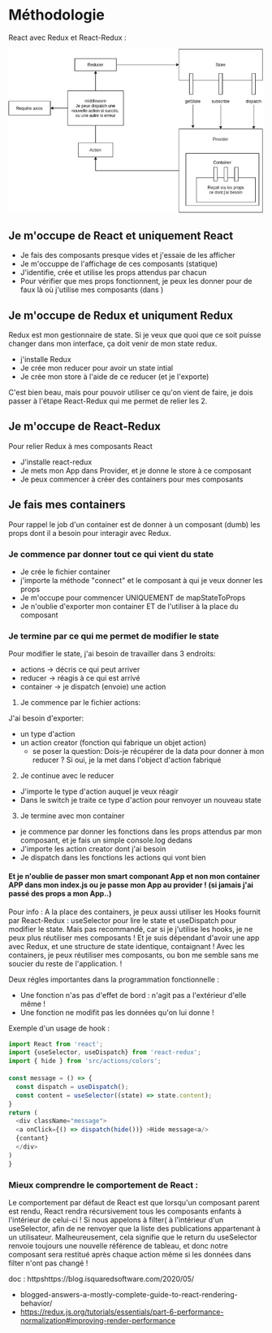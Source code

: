 # Méthodologie

React avec Redux et React-Redux :

![](Final%20react-redux.jpg)


## Je m'occupe de React et uniquement React

* Je fais des composants presque vides et j'essaie de les afficher
* Je m'occuppe de l'affichage de ces composants (statique)
* J'identifie, crée et utilise les props attendus par chacun
* Pour vérifier que mes props fonctionnent, je peux les donner pour de faux là où j'utilise mes composants (dans <App />)

## Je m'occupe de Redux et uniqument Redux

Redux est mon gestionnaire de state. Si je veux que quoi que ce soit puisse changer dans mon interface, ça doit venir de mon state redux.

* j'installe Redux
* Je crée mon reducer pour avoir un state intial
* Je crée mon store à l'aide de ce reducer (et je l'exporte)

C'est bien beau, mais pour pouvoir utiliser ce qu'on vient de faire, je dois passer à l'étape React-Redux qui me permet de relier les 2.

## Je m'occupe de React-Redux

Pour relier Redux à mes composants React

* J'installe react-redux
* Je mets mon App dans Provider, et je donne le store à ce composant
* Je peux commencer à créer des containers pour mes composants

## Je fais mes containers

Pour rappel le job d'un container est de donner à un composant (dumb) les props dont il a besoin pour interagir avec Redux.

### Je commence par donner tout ce qui vient du state

  * Je crée le fichier container
  * j'importe la méthode "connect" et le composant à qui je veux donner les props
  * Je m'occupe pour commencer UNIQUEMENT de mapStateToProps
  * Je n'oublie d'exporter mon container ET de l'utiliser à la place du composant

### Je termine par ce qui me permet de modifier le state

Pour modifier le state, j'ai besoin de travailler dans 3 endroits:

* actions -> décris ce qui peut arriver
* reducer -> réagis à ce qui est arrivé
* container -> je dispatch (envoie) une action

1. Je commence par le fichier actions:

J'ai besoin d'exporter:

* un type d'action
* un action creator (fonction qui fabrique un objet action)
  * se poser la question: Dois-je récupérer de la data pour donner à mon reducer ? Si oui, je la met dans l'object d'action fabriqué

2. Je continue avec le reducer

* J'importe le type d'action auquel je veux réagir
* Dans le switch je traite ce type d'action pour renvoyer un nouveau state

3. Je termine avec mon container

* je commence par donner les fonctions dans les props attendus par mon composant, et je fais un simple console.log dedans
* J'importe les action creator dont j'ai besoin
* Je dispatch dans les fonctions les actions qui vont bien


#### Et je n'oublie de passer mon smart componant App et non mon container APP dans mon index.js ou je passe mon App au provider ! (si jamais j'ai passé des props a mon App..)

Pour info :
A la place des containers, je peux aussi utiliser les Hooks fournit par React-Redux : useSelector pour lire le state et useDispatch pour modifier le state.
Mais pas recommandé, car si je j'utilise les hooks, je ne peux plus réutiliser mes composants !
Et je suis dépendant d'avoir une app avec Redux, et une structure de state identique, contaignant !
Avec les containers, je peux réutiliser mes composants, ou bon me semble sans me soucier du reste de l'application. !

Deux régles importantes dans la programmation fonctionnelle :
* Une fonction n'as pas d'effet de bord : n'agit pas a l'extérieur d'elle même !
* Une fonction ne modifit pas les données qu'on lui donne !

Exemple d'un usage de hook :

```javascript
import React from 'react';
import {useSelector, useDispatch} from 'react-redux';
import { hide } from 'src/actions/colors';

const message = () => {
  const dispatch = useDispatch();
  const content = useSelector((state) => state.content);
}
return (
  <div className="message">
  <a onClick={() => dispatch(hide())} >Hide message<a/>
  {contant}
  </div>
)
}

```


### Mieux comprendre le comportement de React :

Le comportement par défaut de React est que lorsqu'un composant parent est rendu, React rendra récursivement tous les composants enfants à l'intérieur de celui-ci ! 
Si nous appelons à filter(  à l'intérieur d'un useSelector, afin de ne renvoyer que la liste des publications appartenant à un utilisateur. Malheureusement, cela signifie que le return du useSelector renvoie toujours une nouvelle référence de tableau, et donc notre composant sera restitué après chaque action même si les données dans filter n'ont pas changé !

doc : httpshttps://blog.isquaredsoftware.com/2020/05/
* blogged-answers-a-mostly-complete-guide-to-react-rendering-behavior/
* https://redux.js.org/tutorials/essentials/part-6-performance-normalization#improving-render-performance
